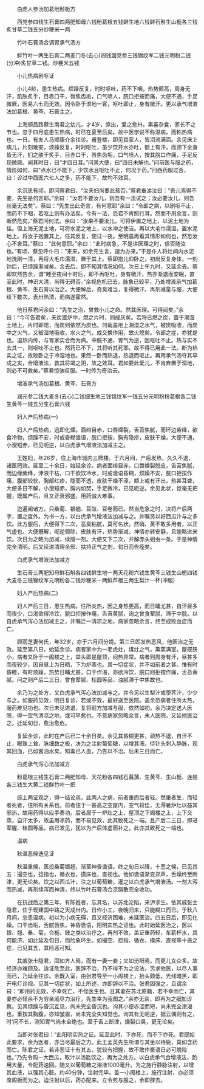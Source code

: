<!-- { "loadSidebar": true } -->
　　白虎人参汤加葛地斛栀方

　　西党参四钱生石膏四两肥知母六钱粉葛根五钱鲜生地六钱鲜石斛生山栀各三钱炙甘草二钱五分炒粳米一两

　　竹叶石膏汤合调胃承气汤方

　　鲜竹叶一两生石膏二两麦门冬(去心)四钱潞党参三钱锦纹军二钱元明粉二钱(分冲)炙甘草二钱。炒粳米五钱

　　小儿热病剧呕证

　　小儿4龄，患生热病。烦躁反复，时时呕吐，药不下咽，热势颇高，周身无汗，肌肤炙手，目赤口干，唇焦齿垢，口气喷人，脘口拒按而痛，大便不通，手足微厥，医易六七而无效。因令卧于湿地一宵，呕吐即止，身有微汗。更以承气增液法加葛根、黄芩、石膏主之。

　　上海顺昌路蔡生南君之幼儿，才4岁，庶出，爱之愈卅。素喜杂食，家长不之节也。忽于四月底患生热病，时已在夏至后矣。故中医学说不称温病，而称热病也。一日。有友人马顺康介余往诊。甫登楼，即见其家人，皆泪流满面。余见床上病儿，片刻难安，烦躁反复，时时呕吐，虽少饮开水亦吐，额上有汗，而颈下全身皆无汗，扪之肤干炙手，目赤口干，唇焦齿垢，口气喷人，按其脘口作痛，手足反现微厥。闻其时日，曰“才四日耳。”问其大便，曰“四日未解也。”问前医与服之药，情形如何，曰“点水已不能下，少饮水且呕吐不止，何况于药。”问西药服过否，曰：诊过中西医六七人之多，药不能下，故均不效耳。

　　余沉思有顷，即问蔡君曰，“汝夫妇尚要此孩否。”蔡君垂涕泣曰：“吾儿焉得不要，先生是何言耶。”余曰：“汝若不要汝儿，则吾有一法试之；汝必要汝儿，则吾丝毫无法矣”。蔡曰：“先生出此奇言，有何意耶”余曰：“令郎之病，以剧呕不止，而药不下咽，若呕止则有办法矣。今有一法，恐君不肯照行耳。然而不用余言，则断然危矣。”蔡君问何法。余曰：“汝果不要汝儿，可将伊置之地上，以泥土地为佳。但上海无泥土地，可将水泥之地上，以水冲之使洁。再以大毛巾濡湿，置水泥地上。将汝子抱置其上，任其反复，使过一夜。至明晨再看其情形如何也，然恐汝心不舍耳。”蔡曰：“此何意耶。”余曰：“此时病急，不是讲医理之时，信否随汝也。”有顷，蔡忽呼仆曰：“来来，如余先生言，速为办来。”于是仆人将灶间内水泥地洗刷一清，再将大毛巾濡湿，置于其上。蔡即抱儿仰卧之，初尚反复身体，一刻钟后，已烦躁渐减矣。余去后，即不知其情况如何。次日上午九时，又延余去。蔡即欢然告余，谓“睡至夜间十时后，即不再呕吐，身有微汗，热亦渐退而安眠，直至此时，神识大清，尚得无碍否。”余视危机已去，脉象已较平，乃处增液承气加葛根、黄芩、生石膏以治之。大便解后，奇臭难当，复得微汗。再剂减量与服，大便续下数次。表卅热清，而病遂霍然。

　　他日蔡君问余曰：“先生之治，曾救小儿之命。然其医理。可得闻矣。”余曰：“今可告君矣，夫炭置炉中，燃之片时，则成灰矣。若将已燃之炭，置于潮湿土地上，片时即熄，而炭则依然为炭也。何哉盖地上潮湿之水气，被炭吸收，而炭中之火气，又被湿地吸收，水火之气，成交换作用，故火熄矣。令郎之症，亦犹是也。温热内传，与胃家实合而为病。中脘不通，胃气为逆，因呕吐不止。热与实不去其一，则呕吐不止也。然药已不下，其将听其死耶。故不得已用此一法。断为热实之证，故敢卧之于冷湿地也。果然一卧而热退，热退而呕止。再用承气汤夺其早成之实，合增液法，救其将竭之阴，故之效耳。君如要此爱儿，不肯弃置于湿地，则必不可救矣。”蔡君惊骇叹服。一时传为奇治云。

　　增液承气汤加葛根、黄芩、石膏方

　　润元参二钱大麦冬(去心)二钱细生地三钱锦纹军一钱五分元明粉粉葛根各二钱生黄芩一钱五分生石膏六钱

　　妇人产后热病(一)

　　妇人产后热病，迅即化燥。面绯目赤，口唇燥裂，舌苔焦腻，而环边紫绛，欲食冷物，烦躁不安，时或昏糊谵语，脘口拒按，胸有隐疹，皮肤干燥，大便不通，小溲短赤，已见呃逆，以白虎承气增液法加减主之。

　　王姓妇，年26岁，住上海市城内三牌楼。于六月间，产后发热，久久不退，诸医罔效。延至二十余日，始延余诊。病者面绯目赤，口唇燥裂脱皮，舌苔焦腻，而边缘紫绛，津液干枯，口干欲饮冷水，时或谵语昏糊，烦躁不安，脘口拒按作痛，腹部较软，胸部红疹，隐而不透，皮肤干燥不泽，额上或有汗出，热甚耳聋，大便多日不解，小溲短赤，胸内如焚，手足微冷，已见呃逆。余见此状，觉毫无把握，既属产后，且又正衰邪盛，用药诚大难事。

　　迨遍阅诸方，只桑菊、银翘、豆豉、豆卷而已。然当危急之时，决将产后两字，置之度外。为书一方，以白虎承气增液法加减与之。并嘱另以好西瓜汁与之多饮。此方服后，大便得下二次，恶臭粘腻，莫可名状。然硝、黄不敢多用者，以正气虚也。大便既解，呃逆顿除，皮肤有汗，热势渐减，神情亦转安静，且能略进米饮。次日为之略为加减，续服一剂。大便又下二次，并解赤头蛔虫一条。于是神情完全清明。后又续进清理余邪、扶持正气之剂，旬日而告痊矣。

　　白虎承气增液法加减方

　　生石膏三两肥知母鲜石斛各四钱鲜生地一两天花粉六钱生黄芩三钱生山栀四钱大麦冬三钱锦纹军元明粉各二钱炒粳米一两鲜芦根三两生梨汁一杯(冲服)

　　妇人产后热病(二)

　　妇人产后三日，患生热病。住所炎热，因之身热更高，而日晡尤甚，自汗昼多而夜少，口渴欲得冷饮，脘口拒按作痛，舌苔黄腻，询之曾食荤腻，滞于中脘。以自虎承气泻心法加减主之，并嘱迁一清凉之地，病家忽略余言，终至成败血症而亡。

　　顾雨芝妻何氏，年32岁，亦于六月间分娩。第三日即发热恶风，他医治之无效。延至第八日，始延余诊。病者家中为一老虎灶，煤灶之气，熏蒸满室。屋既狭小，病者又卧于一阁楼之上，举头即是屋顶，闷热异常。病者则周身有汗，昼甚多而夜较少，因自昼上为日晒，下为炉蒸也。其一切症状，并不如前者之甚。惟有时昏睡，有时烦躁，热势日晡尤甚，口于作渴，亦欲冷饮，脘口则拒按作痛，舌苔黄腻。问之则产后二三日，曾食荤腻、桂圆等品，浊腻滞于中焦故也。

　　余乃为之处方，又白虎承气泻心法加减与之。并令另以生梨汁或荸荠汁，少少与之。如服药见效，明日复诊，若或不效，最好送至医院。盖余恐病者住所太热，服药难见功也。次日未见进退，复将前方加减与服，依然如初。余乃决定送人医院，得一空气清凉之地，或可早愈也。不意病家忽略余言，未人医院，又延他医治之。迁延旬日，愈治愈危。

　　复延余诊，此时在产后已二十余日矣。余见其昏糊更甚，顽热不退，自汗不止，眼珠上耸，脉细数之极，决为之注射葡萄糖，以增其液。待针头刺入静脉，观其回血，已如酱油水矣。知毒已人血，乃告以不治。后未三日而亡。

　　白虎承气泻心法加减方

　　粉葛根三钱生石膏二两肥知母、天花粉各四钱石菖蒲、生黄芩、生山栀、连翘各三钱生大黄二钱鲜竹叶一把

　　综上两证观之，得一结论焉。此两人之病，前者重而后者轻。然重者生，而轻者死者，住所有关系也。前者住于一甚高之空屋内，空气较佳，无溽暑炉灶以益其邪热，故用药得以应手奏功。后者居于一炉灶之上，屋顶之下阁楼之上，上下交蒸，自汗太多，故虽用凉药，而不易见效，此其致死之一端。且产后二三日，即进荤腥、桂圆等品，病已发见，犹以为产后体虚而补之，此亦其致死之一端也。

　　温病

　　秋温恶候迭见证

　　秋温重候，医投桑菊银翘，渐至神昏谵语。终之旬日以降，十恶之候，已见其五：撮空也，捻指也，循衣也，摸床也，直视也。他如谵语渐变郑声，舌燥终至断津，更无论矣。饮之以西瓜汁，注之以葡萄糖，灌之以白虎承气增液汤。一剂大泻而热减，再剂续泻而神清，终以竹叶石膏汤合凉膈散完全收功。

　　在抗战后之第三年，有陈姓者，忘其名，以苏北沦陷，来沪求生。依其戚张士隐君，住于现建国中路之天成卅内。日作小工，夜晚归来，只能糊口而已。于秋八月间，忽患温病。初以为小病无碍，且又经济困难，未延医治。四五日后，即见化燥。口干齿垢，舌腻唇焦，神昏谵语，阳明实热之证也。此时始延医治之，医以银、翘、桑、菊，合栀、豉之类以治疗之。再剂不效，盖证重药轻，车薪杯水，其何能济。如此延及旬日，而险象环生。如撮空、捻指、循衣、摸床、直视等十恶之症，已见其五，其险恶可知。

　　其戚张士隐君，固如齐人焉，而有一妻一妾；又如汾阳焉，而更儿女众多。故经济亦难顾及。迨证危至此，医辞不治，乃不得不为之设法，另求他医，以尽人事而已，乃延余往诊。余既入室，由张君导至一小阁楼上，抬头颇低，光线暗黑，即开电灯诊视。见其一切症状，如上所述，亦即辞以不治。张君固强之，且谓余曰：“即用药无效，不幸死亡，不怪医生也。且其妻在苏北原籍，若不幸而亡，其妻亦必怪余不为穷亲戚尽力治疗，先生幸为我图之。”余亦无奈，即再为之细加诊察。见其烦躁与昏沉互见，尚未完全昏沉也。询其小便赤涩而短，尚未完全津渴也。重按其胸腹，亦知皱眉，尚未完全失知觉也。询其有无呃逆，据云偶则有之，时‘问不长，测知胃气尚未全绝也。至于舌上断津，燥裂口臭，更无论矣。

　　当即对张君曰：“此阳明实热之证。延至此时，下亦死，而不下亦死。君既如此要求，余为医者，亦当尽最后之力。此王孟英先生所谓与其坐以待毙，莫如含药而亡。陈君之证，若非恶证十有其五，犹较有把握，故不敢作豪语日必可脱险也。”乃先令购一大西瓜，取汁以汤匙饮之，再为之处方。以白虎承气合增液法，酌用大量，令配药速回。随又以葡萄糖之溶液1000毫升。为之施行静脉注射，以增其血液，以强其心脏。约40分钟，注射完毕。盖一小阁楼上，施行注射，亦必须席阁板而为之。迨注射以后，药亦配来。立令煎与服之，余即辞去。

